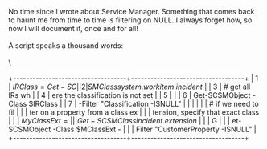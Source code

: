 No time since I wrote about Service Manager. Something that comes back
to haunt me from time to time is filtering on NULL. I always forget how,
so now I will document it, once and for all!\
\
A script speaks a thousand words:\
\
\

<div>

+-----------------------------------+-----------------------------------+
|     1                             |     $IRClass = Get-SC             |
|     2                             | SMClass system.workitem.incident$ |
|     3                             |     # get all IRs wh              |
|     4                             | ere the classification is not set |
|     5                             |                                   |
|     6                             |    Get-SCSMObject -Class $IRClass |
|     7                             |  -Filter "Classification -ISNULL" |
|                                   |                                   |
|                                   |     # if we need to fil           |
|                                   | ter on a property from a class ex |
|                                   | tension, specify that exact class |
|                                   |     $MyClassExt =                 |
|                                   | Get-SCSMClass incident.extension$ |
|                                   |     G                             |
|                                   | et-SCSMObject -Class $MClassExt - |
|                                   | Filter "CustomerProperty -ISNULL" |
+-----------------------------------+-----------------------------------+

</div>

<div>

</div>
